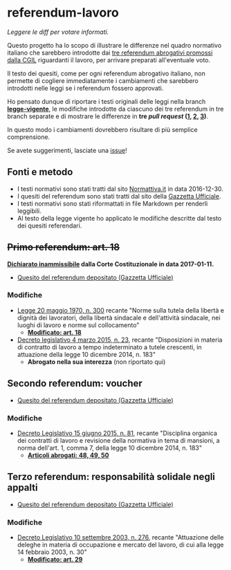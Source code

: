 # referendum-lavoro

*Leggere le diff per votare informati.*

Questo progetto ha lo scopo di illustrare le differenze nel quadro normativo italiano che sarebbero introdotte dai [tre referendum abrogativi promossi dalla CGIL](http://www.internazionale.it/notizie/2016/12/22/referendum-jobs-act-cgil) riguardanti il lavoro, per arrivare preparati all'eventuale voto.

Il testo dei quesiti, come per ogni referendum abrogativo italiano, non permette di cogliere immediatamente i cambiamenti che sarebbero introdotti nelle leggi se i referendum fossero approvati.

Ho pensato dunque di riportare i testi originali delle leggi nella branch **[legge-vigente](https://github.com/pietrodn/referendum-lavoro/tree/legge-vigente)**, le modifiche introdotte da ciascuno dei tre referendum in tre branch separate e di mostrare le differenze in **tre *pull request* ([1](https://github.com/pietrodn/referendum-lavoro/pull/1/files#diff-e68c786fda0a75a5f15d8d8a5ac2c249), [2](https://github.com/pietrodn/referendum-lavoro/pull/2/files?diff=unified), [3](https://github.com/pietrodn/referendum-lavoro/pull/3/files?diff=split))**.

In questo modo i cambiamenti dovrebbero risultare di più semplice comprensione.

Se avete suggerimenti, lasciate una [issue](https://github.com/pietrodn/referendum-lavoro/issues)!

## Fonti e metodo

* I testi normativi sono stati tratti dal sito [Normattiva.it](http://www.normattiva.it/) in data 2016-12-30.
* I quesiti del referendum sono stati tratti dal sito della [Gazzetta Ufficiale](http://www.gazzettaufficiale.it/).
* I testi normativi sono stati riformattati in file Markdown per renderli leggibili.
* Al testo della legge vigente ho applicato le modifiche descritte dal testo dei quesiti referendari.

## ~~Primo referendum: art. 18~~

**[Dichiarato inammissibile](http://www.cortecostituzionale.it/documenti/comunicatistampa/CC_CS_20170111143402.pdf) dalla Corte Costituzionale in data 2017-01-11.**

* [Quesito del referendum depositato (Gazzetta Ufficiale)](http://www.gazzettaufficiale.it/atto/serie_generale/caricaDettaglioAtto/originario?atto.dataPubblicazioneGazzetta=2016-03-23&atto.codiceRedazionale=16A02411)

### Modifiche

* [Legge 20 maggio 1970, n. 300](http://www.normattiva.it/uri-res/N2Ls?urn:nir:stato:legge:1970-05-20;300!vig=) recante "Norme sulla tutela della libertà e dignità dei lavoratori, della libertà sindacale e dell'attività sindacale, nei luoghi di lavoro e norme sul collocamento"
    * **[Modificato: art. 18](https://github.com/pietrodn/referendum-lavoro/pull/1/files#diff-e68c786fda0a75a5f15d8d8a5ac2c249)**
* [Decreto legislativo 4 marzo 2015, n. 23](http://www.normattiva.it/uri-res/N2Ls?urn:nir:stato:decreto.legislativo:2015-03-04;23!vig=), recante "Disposizioni in materia di contratto di lavoro a tempo indeterminato a tutele crescenti, in attuazione della legge 10 dicembre 2014, n. 183"
    * **Abrogato nella sua interezza** (non riportato qui)

## Secondo referendum: voucher

* [Quesito del referendum depositato (Gazzetta Ufficiale)](http://www.gazzettaufficiale.it/atto/serie_generale/caricaDettaglioAtto/originario?atto.dataPubblicazioneGazzetta=2016-03-23&atto.codiceRedazionale=16A02412)

### Modifiche

* [Decreto  Legislativo 15  giugno  2015,  n.  81](http://www.normattiva.it/uri-res/N2Ls?urn:nir:stato:decreto.legislativo:2015-06-15;81!vig=),  recante  "Disciplina organica dei contratti di lavoro e revisione della normativa in  tema di mansioni, a norma dell'art. 1, comma 7, della  legge  10  dicembre 2014, n. 183"
    * **[Articoli abrogati: 48, 49, 50](https://github.com/pietrodn/referendum-lavoro/pull/2/files?diff=unified)**

## Terzo referendum: responsabilità solidale negli appalti

* [Quesito del referendum depositato (Gazzetta Ufficiale)](http://www.gazzettaufficiale.it/atto/serie_generale/caricaDettaglioAtto/originario?atto.dataPubblicazioneGazzetta=2016-03-23&atto.codiceRedazionale=16A02413)

### Modifiche

* [Decreto Legislativo 10 settembre 2003, n. 276](http://www.normattiva.it/uri-res/N2Ls?urn:nir:stato:decreto.legislativo:2003-09-10;276!vig=), recante "Attuazione delle deleghe in materia di occupazione e mercato del lavoro, di cui alla legge 14 febbraio 2003, n. 30"
    * **[Modificato: art. 29](https://github.com/pietrodn/referendum-lavoro/pull/3/files?diff=split)**
